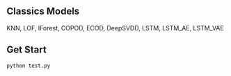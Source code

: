 ## Classics Models
KNN, LOF, IForest, COPOD, ECOD, DeepSVDD, LSTM, LSTM_AE, LSTM_VAE

## Get Start
```bash
python test.py
```
